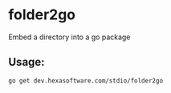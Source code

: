 folder2go
===========

Embed a directory into a go package

Usage:
---
```
go get dev.hexasoftware.com/stdio/folder2go
```
